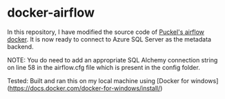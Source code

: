 # docker-airflow

In this repository, I have modified the source code of  [Puckel's airflow docker](https://github.com/puckel/docker-airflow). It is now ready to connect to Azure SQL Server as the metadata backend. 

NOTE: You do need to add an appropriate SQL Alchemy connection string on line 58 in the airflow.cfg file which is present in the config folder.
 
Tested: Built and ran this on my local machine using [Docker for windows] (https://docs.docker.com/docker-for-windows/install/)

